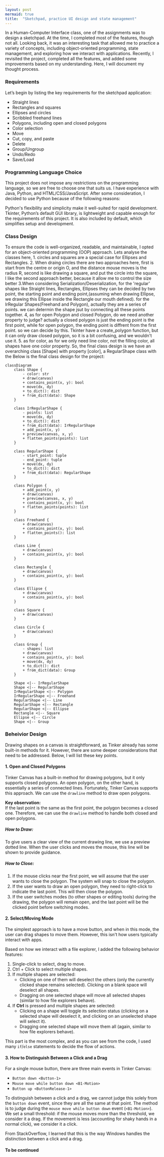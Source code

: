 ```yaml
---
layout: post
mermaid: true
title:  "Sketchpad, practice UI design and state management"
---
```


In a Human-Computer Interface class, one of the assignments was to design a sketchpad. At the time, I completed most of the features, though not all. Looking back, it was an interesting task that allowed me to practice a variety of concepts, including object-oriented programming, state management, and exploring how we interact with applications. Recently, I revisited the project, completed all the features, and added some improvements based on my understanding. Here, I will document my thought process.

### Requirements

Let’s begin by listing the key requirements for the sketchpad application:

- Straight lines
- Rectangles and squares
- Ellipses and circles
- Scribbled freehand lines
- Polygons, including open and closed polygons
- Color selection
- Move
- Cut, copy, and paste
- Delete
- Group/Ungroup
- Undo/Redo
- Save/Load

### Programming Language Choice

This project does not impose any restrictions on the programming language, so we are free to choose one that suits us. I have experience with Java, Python, and HTML/CSS/JavaScript. After some consideration, I decided to use Python because of the following reasons:

Python's flexibility and simplicity make it well-suited for rapid development.
Tkinter, Python’s default GUI library, is lightweight and capable enough for the requirements of this project. It is also included by default, which simplifies setup and development.

### Class Design

To ensure the code is well-organized, readable, and maintainable, I opted for an object-oriented programming (OOP) approach. Lets analyse the classes here, 1. circles and squares are a special case for Ellipses and Rectangles. 2. When draing circles there are two approaches here, first is start from the centre or origin O, and the distance mouse moves is the radius R, second is like drawing a square, and put the circle into the square, I like the second approach better, because it allow me to control the size better 3.When considering Serialization/Deserialization, for the  'regular' shapes like Straight lines, Rectangles, Ellipses they can be decided by two point, the starting point and ending point,(assuming when drawing Ellipse, we drawing this Ellipse inside the Rectangle our mouth defined).   for  the IrRegular Shapes(Freehand and Polygon), actually they are a series of points. we can determin the shape jsut by connecting all these points together.  4, as for  open Polygon and closed Polygon, do we need another property to judge? actually a closed polygon is just the ending point is the first point, while for open polygon, the ending point is diffrent from the first point. so we can decide by this. Tkinter have a  create_polygon function, but it can only draw closed polygon, so it is a bit confusing, and we wouldn't use it. 5. as for color, as for we only need line color, not the filling color, all shapes have one color property. So, the final class design is we have an overarching class [Shape] with property [color], a RegularShape class with the  Below is the final class design for the project:


```mermaid
classDiagram
    class Shape {
        - color: str
        + draw(canvas)
        + contains_point(x, y): bool
        + move(dx, dy)
        + to_dict(): dict
        + from_dict(data): Shape
    }

    class IrRegularShape {
        - points: list
        + move(dx, dy)
        + to_dict(): dict
        + from_dict(data): IrRegularShape
        + add_point(x, y)
        + preview(canvas, x, y)
        + flatten_points(points): list
    }

    class RegularShape {
        - start_point: tuple
        - end_point: tuple
        + move(dx, dy)
        + to_dict(): dict
        + from_dict(data): RegularShape
    }

    class Polygon {
        + add_point(x, y)
        + draw(canvas)
        + preview(canvas, x, y)
        + contains_point(x, y): bool
        + flatten_points(points): list
    }

    class Freehand {
        + draw(canvas)
        + contains_point(x, y): bool
        + flatten_points(): list
    }

    class Line {
        + draw(canvas)
        + contains_point(x, y): bool
    }

    class Rectangle {
        + draw(canvas)
        + contains_point(x, y): bool
    }

    class Ellipse {
        + draw(canvas)
        + contains_point(x, y): bool
    }

    class Square {
        + draw(canvas)
    }

    class Circle {
        + draw(canvas)
    }

    class Group {
        - shapes: list
        + draw(canvas)
        + contains_point(x, y): bool
        + move(dx, dy)
        + to_dict(): dict
        + from_dict(data): Group
    }

    Shape <|-- IrRegularShape
    Shape <|-- RegularShape
    IrRegularShape <|-- Polygon
    IrRegularShape <|-- Freehand
    RegularShape <|-- Line
    RegularShape <|-- Rectangle
    RegularShape <|-- Ellipse
    Rectangle <|-- Square
    Ellipse <|-- Circle
    Shape <|-- Group
```

### Beheivior Design

Drawing shapes on a canvas is straightforward, as Tinker already has some built-in methods for it. However, there are some deeper considerations that need to be addressed. Below, I will list these key points.

#### 1. Open and Closed Polygons

Tinker Canvas has a built-in method for drawing polygons, but it only supports closed polygons. An open polygon, on the other hand, is essentially a series of connected lines. Fortunately, Tinker Canvas supports this approach. We can use the `drawline` method to draw open polygons.

**Key observation:**  
If the last point is the same as the first point, the polygon becomes a closed one. Therefore, we can use the `drawline` method to handle both closed and open polygons.

##### How to Draw:
To give users a clear view of the current drawing line, we use a preview dotted line. When the user clicks and moves the mouse, this line will be shown to provide guidance.

##### How to Close:
1. If the mouse clicks near the first point, we will assume that the user wants to close the polygon. The system will snap to close the polygon.
2. If the user wants to draw an open polygon, they need to right-click to indicate the last point. This will then close the polygon.
3. If the user switches modes (to other shapes or editing tools) during the drawing, the polygon will remain open, and the last point will be the clicked point before switching modes.

#### 2. Select/Moving Mode

The simplest approach is to have a move button, and when in this mode, the user can drag shapes to move them. However, this isn't how users typically interact with apps.

Based on how we interact with a file explorer, I added the following behavior features:

1. Single-click to select, drag to move.
2. Ctrl + Click to select multiple shapes.
3. If multiple shapes are selected:
   - Clicking on one of them will deselect the others (only the currently clicked shape remains selected). Clicking on a blank space will deselect all shapes.
   - Dragging on one selected shape will move all selected shapes (similar to how file explorers behave).
4. If **Ctrl** is pressed and multiple shapes are selected:
   - Clicking on a shape will toggle its selection status (clicking on a selected shape will deselect it, and clicking on an unselected shape will select it).
   - Dragging one selected shape will move them all (again, similar to how file explorers behave).

This part is the most complex, and as you can see from the code, I used many `if`/`else` statements to decide the flow of actions.

#### 3. How to Distinguish Between a Click and a Drag

For a single mouse button, there are three main events in Tinker Canvas:

- `Button down <Button-1>`
- `Mouse move while button down <B1-Motion>`
- `Button up <ButtonRelease-1>`

To distinguish between a click and a drag, we cannot judge this solely from the `button down` event, since they are all the same at that point. The method is to judge during the `mouse move while button down` event (`<B1-Motion>`). We set a small threshold: if the mouse moves more than the threshold, we consider it a drag. If the movement is less (accounting for shaky hands in a normal click), we consider it a click.

From StackOverflow, I learned that this is the way Windows handles the distinction between a click and a drag.

#### To be continued